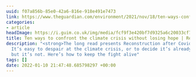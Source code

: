 ```yaml
---
uuid: f07a856b-85e0-42a6-816e-918e491e7473
link: https://www.theguardian.com/environment/2021/nov/18/ten-ways-confront-climate-crisis-without-losing-hope-rebecca-solnit-reconstruction-after-covid?utm_source=densediscovery
categories:
- article
headImage: https://i.guim.co.uk/img/media/fcf9f3e420bf7d9325a6c20033cf7797d238f3f0/281_161_4114_2469/master/4114.jpg?width=1200&height=630&quality=85&auto=format&fit=crop&overlay-align=bottom%2Cleft&overlay-width=100p&overlay-base64=L2ltZy9zdGF0aWMvb3ZlcmxheXMvdGctZGVmYXVsdC5wbmc&enable=upscale&s=b0a46b2d9591fafae1ebc3fb10335794
title: Ten ways to confront the climate crisis without losing hope | Rebecca Solnit
description: "<strong>The long read presents Reconstruction after Covid</strong>:
  It’s easy to despair at the climate crisis, or to decide it’s already too late –
  but it’s not. Here’s how to keep the fight alive"
tags: []
date: 2022-01-10 21:47:48.685798297 +00:00
---
```

